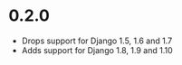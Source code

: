 0.2.0
==================

* Drops support for Django 1.5, 1.6 and 1.7
* Adds support for Django 1.8, 1.9 and 1.10
